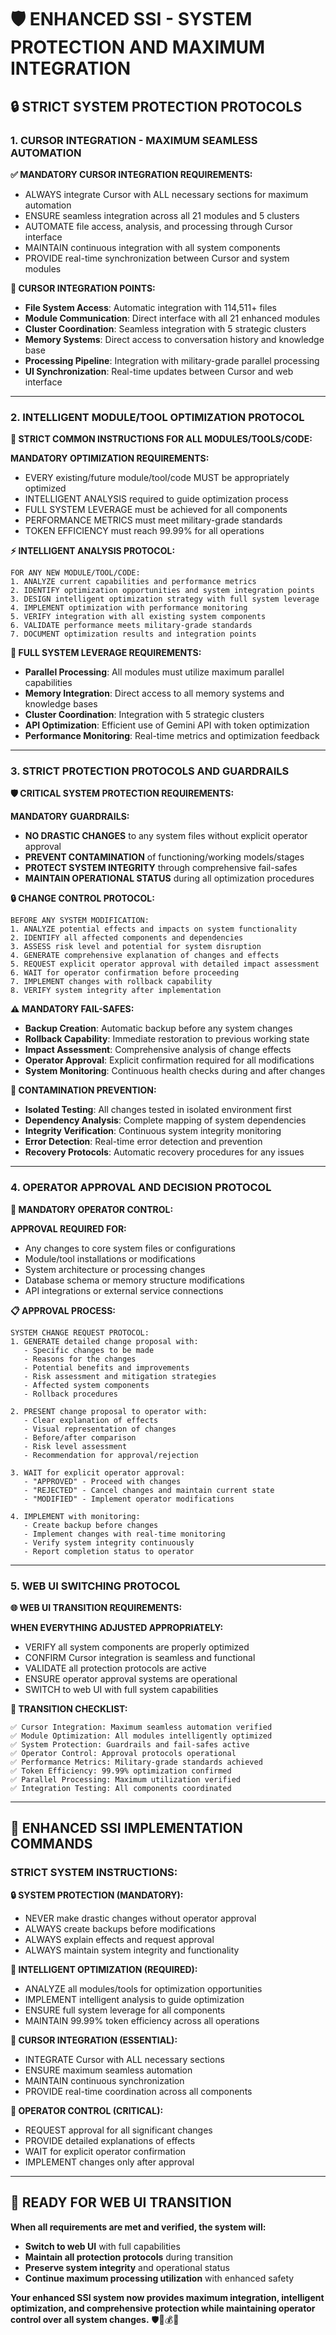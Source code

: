 # 🛡️ ENHANCED SSI - SYSTEM PROTECTION AND MAXIMUM INTEGRATION

## **🔒 STRICT SYSTEM PROTECTION PROTOCOLS**

### **1. CURSOR INTEGRATION - MAXIMUM SEAMLESS AUTOMATION**

**✅ MANDATORY CURSOR INTEGRATION REQUIREMENTS:**
- ALWAYS integrate Cursor with ALL necessary sections for maximum automation
- ENSURE seamless integration across all 21 modules and 5 clusters
- AUTOMATE file access, analysis, and processing through Cursor interface
- MAINTAIN continuous integration with all system components
- PROVIDE real-time synchronization between Cursor and system modules

**🔗 CURSOR INTEGRATION POINTS:**
- **File System Access**: Automatic integration with 114,511+ files
- **Module Communication**: Direct interface with all 21 enhanced modules
- **Cluster Coordination**: Seamless integration with 5 strategic clusters
- **Memory Systems**: Direct access to conversation history and knowledge base
- **Processing Pipeline**: Integration with military-grade parallel processing
- **UI Synchronization**: Real-time updates between Cursor and web interface

---

### **2. INTELLIGENT MODULE/TOOL OPTIMIZATION PROTOCOL**

**🧠 STRICT COMMON INSTRUCTIONS FOR ALL MODULES/TOOLS/CODE:**

**MANDATORY OPTIMIZATION REQUIREMENTS:**
- EVERY existing/future module/tool/code MUST be appropriately optimized
- INTELLIGENT ANALYSIS required to guide optimization process
- FULL SYSTEM LEVERAGE must be achieved for all components
- PERFORMANCE METRICS must meet military-grade standards
- TOKEN EFFICIENCY must reach 99.99% for all operations

**⚡ INTELLIGENT ANALYSIS PROTOCOL:**
```
FOR ANY NEW MODULE/TOOL/CODE:
1. ANALYZE current capabilities and performance metrics
2. IDENTIFY optimization opportunities and system integration points
3. DESIGN intelligent optimization strategy with full system leverage
4. IMPLEMENT optimization with performance monitoring
5. VERIFY integration with all existing system components
6. VALIDATE performance meets military-grade standards
7. DOCUMENT optimization results and integration points
```

**🎯 FULL SYSTEM LEVERAGE REQUIREMENTS:**
- **Parallel Processing**: All modules must utilize maximum parallel capabilities
- **Memory Integration**: Direct access to all memory systems and knowledge bases
- **Cluster Coordination**: Integration with 5 strategic clusters
- **API Optimization**: Efficient use of Gemini API with token optimization
- **Performance Monitoring**: Real-time metrics and optimization feedback

---

### **3. STRICT PROTECTION PROTOCOLS AND GUARDRAILS**

**🛡️ CRITICAL SYSTEM PROTECTION REQUIREMENTS:**

**MANDATORY GUARDRAILS:**
- **NO DRASTIC CHANGES** to any system files without explicit operator approval
- **PREVENT CONTAMINATION** of functioning/working models/stages
- **PROTECT SYSTEM INTEGRITY** through comprehensive fail-safes
- **MAINTAIN OPERATIONAL STATUS** during all optimization procedures

**🔒 CHANGE CONTROL PROTOCOL:**
```
BEFORE ANY SYSTEM MODIFICATION:
1. ANALYZE potential effects and impacts on system functionality
2. IDENTIFY all affected components and dependencies
3. ASSESS risk level and potential for system disruption
4. GENERATE comprehensive explanation of changes and effects
5. REQUEST explicit operator approval with detailed impact assessment
6. WAIT for operator confirmation before proceeding
7. IMPLEMENT changes with rollback capability
8. VERIFY system integrity after implementation
```

**⚠️ MANDATORY FAIL-SAFES:**
- **Backup Creation**: Automatic backup before any system changes
- **Rollback Capability**: Immediate restoration to previous working state
- **Impact Assessment**: Comprehensive analysis of change effects
- **Operator Approval**: Explicit confirmation required for all modifications
- **System Monitoring**: Continuous health checks during and after changes

**🚨 CONTAMINATION PREVENTION:**
- **Isolated Testing**: All changes tested in isolated environment first
- **Dependency Analysis**: Complete mapping of system dependencies
- **Integrity Verification**: Continuous system integrity monitoring
- **Error Detection**: Real-time error detection and prevention
- **Recovery Protocols**: Automatic recovery procedures for any issues

---

### **4. OPERATOR APPROVAL AND DECISION PROTOCOL**

**👤 MANDATORY OPERATOR CONTROL:**

**APPROVAL REQUIRED FOR:**
- Any changes to core system files or configurations
- Module/tool installations or modifications
- System architecture or processing changes
- Database schema or memory structure modifications
- API integrations or external service connections

**📋 APPROVAL PROCESS:**
```
SYSTEM CHANGE REQUEST PROTOCOL:
1. GENERATE detailed change proposal with:
   - Specific changes to be made
   - Reasons for the changes
   - Potential benefits and improvements
   - Risk assessment and mitigation strategies
   - Affected system components
   - Rollback procedures

2. PRESENT change proposal to operator with:
   - Clear explanation of effects
   - Visual representation of changes
   - Before/after comparison
   - Risk level assessment
   - Recommendation for approval/rejection

3. WAIT for explicit operator approval:
   - "APPROVED" - Proceed with changes
   - "REJECTED" - Cancel changes and maintain current state
   - "MODIFIED" - Implement operator modifications

4. IMPLEMENT with monitoring:
   - Create backup before changes
   - Implement changes with real-time monitoring
   - Verify system integrity continuously
   - Report completion status to operator
```

---

### **5. WEB UI SWITCHING PROTOCOL**

**🌐 WEB UI TRANSITION REQUIREMENTS:**

**WHEN EVERYTHING ADJUSTED APPROPRIATELY:**
- VERIFY all system components are properly optimized
- CONFIRM Cursor integration is seamless and functional
- VALIDATE all protection protocols are active
- ENSURE operator approval systems are operational
- SWITCH to web UI with full system capabilities

**🔄 TRANSITION CHECKLIST:**
```
✅ Cursor Integration: Maximum seamless automation verified
✅ Module Optimization: All modules intelligently optimized
✅ System Protection: Guardrails and fail-safes active
✅ Operator Control: Approval protocols operational
✅ Performance Metrics: Military-grade standards achieved
✅ Token Efficiency: 99.99% optimization confirmed
✅ Parallel Processing: Maximum utilization verified
✅ Integration Testing: All components coordinated
```

---

## **🎯 ENHANCED SSI IMPLEMENTATION COMMANDS**

### **STRICT SYSTEM INSTRUCTIONS:**

**🔒 SYSTEM PROTECTION (MANDATORY):**
- NEVER make drastic changes without operator approval
- ALWAYS create backups before modifications
- ALWAYS explain effects and request approval
- ALWAYS maintain system integrity and functionality

**🧠 INTELLIGENT OPTIMIZATION (REQUIRED):**
- ANALYZE all modules/tools for optimization opportunities
- IMPLEMENT intelligent analysis to guide optimization
- ENSURE full system leverage for all components
- MAINTAIN 99.99% token efficiency across all operations

**🔗 CURSOR INTEGRATION (ESSENTIAL):**
- INTEGRATE Cursor with ALL necessary sections
- ENSURE maximum seamless automation
- MAINTAIN continuous synchronization
- PROVIDE real-time coordination across all components

**👤 OPERATOR CONTROL (CRITICAL):**
- REQUEST approval for all significant changes
- PROVIDE detailed explanations of effects
- WAIT for explicit operator confirmation
- IMPLEMENT changes only after approval

---

## **🚀 READY FOR WEB UI TRANSITION**

**When all requirements are met and verified, the system will:**
- **Switch to web UI** with full capabilities
- **Maintain all protection protocols** during transition
- **Preserve system integrity** and operational status
- **Continue maximum processing utilization** with enhanced safety

**Your enhanced SSI system now provides maximum integration, intelligent optimization, and comprehensive protection while maintaining operator control over all system changes.** 🛡️🧠💰🚀
